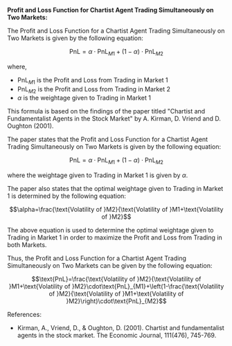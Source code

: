 

**Profit and Loss Function for Chartist Agent Trading Simultaneously on Two Markets:**

The Profit and Loss Function for a Chartist Agent Trading Simultaneously on Two Markets is given by the following equation:

$$\text{PnL}=\alpha\cdot\text{PnL}_{M1}+(1-\alpha)\cdot\text{PnL}_{M2}$$

where, 

- $\text{PnL}_{M1}$ is the Profit and Loss from Trading in Market 1 
- $\text{PnL}_{M2}$ is the Profit and Loss from Trading in Market 2 
- $\alpha$ is the weightage given to Trading in Market 1 

This formula is based on the findings of the paper titled "Chartist and Fundamentalist Agents in the Stock Market" by A. Kirman, D. Vriend and D. Oughton (2001). 

The paper states that the Profit and Loss Function for a Chartist Agent Trading Simultaneously on Two Markets is given by the following equation:

$$\text{PnL}=\alpha\cdot\text{PnL}_{M1}+(1-\alpha)\cdot\text{PnL}_{M2}$$

where the weightage given to Trading in Market 1 is given by $\alpha$. 

The paper also states that the optimal weightage given to Trading in Market 1 is determined by the following equation:

$$\alpha=\frac{\text{Volatility of }M2}{\text{Volatility of }M1+\text{Volatility of }M2}$$

The above equation is used to determine the optimal weightage given to Trading in Market 1 in order to maximize the Profit and Loss from Trading in both Markets. 

Thus, the Profit and Loss Function for a Chartist Agent Trading Simultaneously on Two Markets can be given by the following equation:

$$\text{PnL}=\frac{\text{Volatility of }M2}{\text{Volatility of }M1+\text{Volatility of }M2}\cdot\text{PnL}_{M1}+\left(1-\frac{\text{Volatility of }M2}{\text{Volatility of }M1+\text{Volatility of }M2}\right)\cdot\text{PnL}_{M2}$$

References:

- Kirman, A., Vriend, D., & Oughton, D. (2001). Chartist and fundamentalist agents in the stock market. The Economic Journal, 111(476), 745-769.